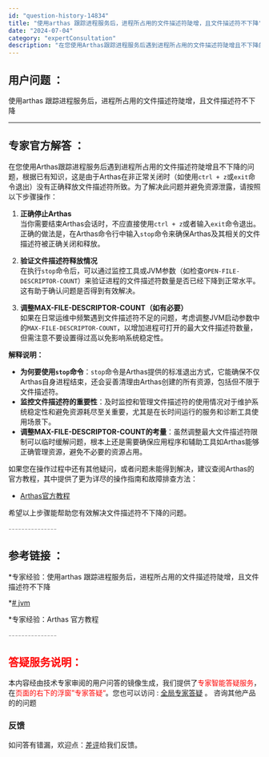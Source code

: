 ```yaml
---
id: "question-history-14834"
title: "使用arthas 跟踪进程服务后，进程所占用的文件描述符陡增，且文件描述符不下降"
date: "2024-07-04"
category: "expertConsultation"
description: "在您使用Arthas跟踪进程服务后遇到进程所占用的文件描述符陡增且不下降的问题，根据已有知识，这是由于Arthas在非正常关闭时（如使用`ctrl + z`或`exit`命令退出）没有正确释放文件描述符所致。为了解决此问题并避免资源泄露，请按照以下步骤操作：1. **正确停止Arthas**    "
---
```


## 用户问题 ：

使用arthas 跟踪进程服务后，进程所占用的文件描述符陡增，且文件描述符不下降

---

## 专家官方解答 ：

在您使用Arthas跟踪进程服务后遇到进程所占用的文件描述符陡增且不下降的问题，根据已有知识，这是由于Arthas在非正常关闭时（如使用`ctrl + z`或`exit`命令退出）没有正确释放文件描述符所致。为了解决此问题并避免资源泄露，请按照以下步骤操作：

1. **正确停止Arthas**  
   当你需要结束Arthas会话时，不应直接使用`ctrl + z`或者输入`exit`命令退出。正确的做法是，在Arthas命令行中输入`stop`命令来确保Arthas及其相关的文件描述符被正确关闭和释放。

2. **验证文件描述符释放情况**  
   在执行`stop`命令后，可以通过监控工具或JVM参数（如检查`OPEN-FILE-DESCRIPTOR-COUNT`）来验证进程的文件描述符数量是否已经下降到正常水平。这有助于确认问题是否得到有效解决。

3. **调整MAX-FILE-DESCRIPTOR-COUNT（如有必要）**  
   如果在日常运维中频繁遇到文件描述符不足的问题，考虑调整JVM启动参数中的`MAX-FILE-DESCRIPTOR-COUNT`，以增加进程可打开的最大文件描述符数量，但需注意不要设置得过高以免影响系统稳定性。

**解释说明：**

- **为何要使用`stop`命令**：`stop`命令是Arthas提供的标准退出方式，它能确保不仅Arthas自身进程结束，还会妥善清理由Arthas创建的所有资源，包括但不限于文件描述符。
- **监控文件描述符的重要性**：及时监控和管理文件描述符的使用情况对于维护系统稳定性和避免资源耗尽至关重要，尤其是在长时间运行的服务和诊断工具使用场景下。
- **调整MAX-FILE-DESCRIPTOR-COUNT的考量**：虽然调整最大文件描述符限制可以临时缓解问题，根本上还是需要确保应用程序和辅助工具如Arthas能够正确管理资源，避免不必要的资源占用。

如果您在操作过程中还有其他疑问，或者问题未能得到解决，建议查阅Arthas的官方教程，其中提供了更为详尽的操作指南和故障排查方法：

- [Arthas官方教程](https://arthas.aliyun.com/doc/arthas-tutorials.html?language=cn)

希望以上步骤能帮助您有效解决文件描述符不下降的问题。

<font color="#949494">---------------</font>

## 参考链接 ：

\*专家经验：使用arthas 跟踪进程服务后，进程所占用的文件描述符陡增，且文件描述符不下降

\*[# jvm](https://github.com/alibaba/arthas/tree/master/site/docs/doc/jvm.md)

\*专家经验：Arthas 官方教程

<font color="#949494">---------------</font>

## <font color="#FF0000">答疑服务说明：</font>

本内容经由技术专家审阅的用户问答的镜像生成，我们提供了<font color="#FF0000">专家智能答疑服务</font>，在<font color="#FF0000">页面的右下的浮窗”专家答疑“</font>。您也可以访问 : [全局专家答疑](https://answer.opensource.alibaba.com/docs/intro) 。 咨询其他产品的的问题

### 反馈

如问答有错漏，欢迎点：[差评](https://ai.nacos.io/user/feedbackByEnhancerGradePOJOID?enhancerGradePOJOId=16082)给我们反馈。
